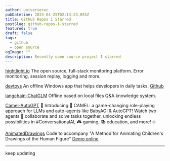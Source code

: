 ```yaml
---
author: universeroc
pubDatetime: 2023-04-25T02:13:23.855Z
title: Github Repos I Starred
postSlug: github-repos-i-starred
featured: true
draft: false
tags:
  - github
  - open source
ogImage: ""
description: Recently open source project I starred
---
```


[hightlight.io](https://github.com/highlight/highlight) The open source, full-stack monitoring platform. Error monitoring, session replay, logging and more.

[devtoys](https://devtoys.app/) An offline Windows app that helps developers in daily tasks. [Github](https://github.com/veler/DevToys)

[langchain-ChatGLM](https://github.com/imClumsyPanda/langchain-ChatGLM) Offline based on local files Q&A knowledge system.

[Camel-AutoGPT](https://github.com/SamurAIGPT/Camel-AutoGPT) 🚀 Introducing 🐪 CAMEL: a game-changing role-playing approach for LLMs and auto-agents like BabyAGI & AutoGPT! Watch two agents 🤝 collaborate and solve tasks together, unlocking endless possibilities in #ConversationalAI, 🎮 gaming, 📚 education, and more! 🔥

[AnimatedDrawings](https://github.com/facebookresearch/AnimatedDrawings) Code to accompany "A Method for Animating Children's Drawings of the Human Figure" [Demo online](https://sketch.metademolab.com/)

---

keep updating
